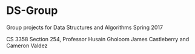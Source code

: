 # DS-Group
Group projects for Data Structures and Algorithms Spring 2017

CS 3358 Section 254, Professor Husain Gholoom
James Castleberry and Cameron Valdez
